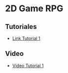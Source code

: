 # 2D Game RPG

## Tutoriales
- [Link Tutorial 1](https://docs.google.com/document/d/1Y3L-UMlPcpY2dygquHi5vuAl_N_fn-tLjAQPjMjgIf4/edit?usp=sharing)

## Video
- [Video Tutorial 1]()
